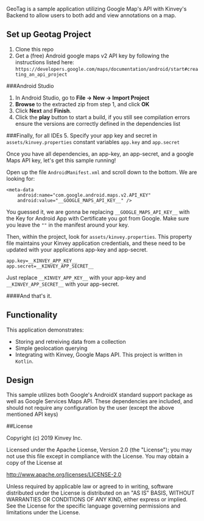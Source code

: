 GeoTag is a sample application utilizing Google Map's API with Kinvey's Backend to allow users to both add and view annotations on a map.

## Set up Geotag Project
1. Clone this repo
2. Get a (free) Android google maps v2 API key by following the instructions listed here:
`https://developers.google.com/maps/documentation/android/start#creating_an_api_project`

###Android Studio
1. In Android Studio, go to **File &rarr; New &rarr; Import Project**
2. **Browse** to the extracted zip from step 1, and click **OK**
3. Click **Next** and **Finish**.
4.  Click the **play** button to start a build, if you still see compilation errors ensure the versions are correctly defined in the dependencies list

###Finally, for all IDEs
5. Specify your app key and secret in `assets/kinvey.properties` constant variables
`app.key` and `app.secret`


Once you have all dependencies, an app-key, an app-secret, and a google Maps API key, let's get this sample running!



Open up the file `AndroidManifest.xml` and scroll down to the bottom.  We are looking for:

    <meta-data
        android:name="com.google.android.maps.v2.API_KEY"
        android:value="__GOOGLE_MAPS_API_KEY__" />

You guessed it, we are gonna be replacing `__GOOGLE_MAPS_API_KEY__` with the Key for Android App with Certificate you got from Google.  Make sure you leave the `""` in the manifest around your key.




Then, within the project, look for `assets/kinvey.properties`.  This property file maintains your Kinvey application credentials, and these need to be updated with your applications app-key and app-secret.

    app.key=__KINVEY_APP_KEY__
    app.secret=__KINVEY_APP_SECRET__
    
Just replace `__KINVEY_APP_KEY__` with your app-key and `__KINVEY_APP_SECRET__` with your app-secret.



####And that's it.



## Functionality
This application demonstrates:

* Storing and retreiving data from a collection
* Simple geolocation querying
* Integrating with Kinvey, Google Maps API. This project is written in `Kotlin`.

## Design

This sample utilizes both Google's AndroidX standard support package as well as Google Services Maps API. These dependencies are included, and should not require any configuration by the user (except the above mentioned API keys)

##License


Copyright (c) 2019 Kinvey Inc.

Licensed under the Apache License, Version 2.0 (the "License"); you may not use this file except
in compliance with the License. You may obtain a copy of the License at

 http://www.apache.org/licenses/LICENSE-2.0

Unless required by applicable law or agreed to in writing, software distributed under the License
is distributed on an "AS IS" BASIS, WITHOUT WARRANTIES OR CONDITIONS OF ANY KIND, either express
or implied. See the License for the specific language governing permissions and limitations under
the License.